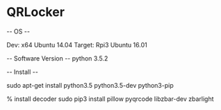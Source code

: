 # QRLocker

-- OS -- 

Dev: x64 Ubuntu 14.04
Target: Rpi3 Ubuntu 16.01

-- Software Version --
python 3.5.2


-- Install --

sudo apt-get install python3.5 python3.5-dev python3-pip

% install decoder 
sudo pip3 install pillow pyqrcode libzbar-dev zbarlight


